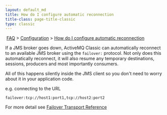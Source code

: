 ```yaml
---
layout: default_md
title: How do I configure automatic reconnection 
title-class: page-title-classic
type: classic
---
```


 [FAQ](faq) > [Configuration](configuration) > [How do I configure automatic reconnection](how-do-i-configure-automatic-reconnection)


If a JMS broker goes down, ActiveMQ Classic can automatically reconnect to an available JMS broker using the `failover:` protocol. Not only does this automatically reconnect, it will also resume any temporary destinations, sessions, producers and most importantly consumers.

All of this happens silently inside the JMS client so you don't need to worry about it in your application code.

e.g. connecting to the URL
```
failover:tcp://host1:port1,tcp://host2:port2
```
For more detail see [Failover Transport Reference](failover-transport-reference)

